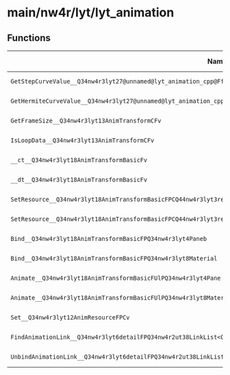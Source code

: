 # main/nw4r/lyt/lyt_animation

## Functions

| Name | Address | Match % |
|------|---------|---------|
| `GetStepCurveValue__Q34nw4r3lyt27@unnamed@lyt_animation_cpp@FfPCQ44nw4r3lyt3res7StepKeyUl` | `0x800144A8` | :x: (0.0%) |
| `GetHermiteCurveValue__Q34nw4r3lyt27@unnamed@lyt_animation_cpp@FfPCQ44nw4r3lyt3res10HermiteKeyUl` | `0x80014590` | :x: (0.0%) |
| `GetFrameSize__Q34nw4r3lyt13AnimTransformCFv` | `0x8001474C` | :x: (0.0%) |
| `IsLoopData__Q34nw4r3lyt13AnimTransformCFv` | `0x80014758` | :x: (0.0%) |
| `__ct__Q34nw4r3lyt18AnimTransformBasicFv` | `0x80014770` | :x: (0.0%) |
| `__dt__Q34nw4r3lyt18AnimTransformBasicFv` | `0x800147A4` | :x: (0.0%) |
| `SetResource__Q34nw4r3lyt18AnimTransformBasicFPCQ44nw4r3lyt3res14AnimationBlockPQ34nw4r3lyt16ResourceAccessor` | `0x80014828` | :x: (0.0%) |
| `SetResource__Q34nw4r3lyt18AnimTransformBasicFPCQ44nw4r3lyt3res14AnimationBlockPQ34nw4r3lyt16ResourceAccessorUs` | `0x8001483C` | :x: (0.0%) |
| `Bind__Q34nw4r3lyt18AnimTransformBasicFPQ34nw4r3lyt4Paneb` | `0x80014974` | :x: (0.0%) |
| `Bind__Q34nw4r3lyt18AnimTransformBasicFPQ34nw4r3lyt8Material` | `0x80014B30` | :x: (0.0%) |
| `Animate__Q34nw4r3lyt18AnimTransformBasicFUlPQ34nw4r3lyt4Pane` | `0x80014C3C` | :x: (0.0%) |
| `Animate__Q34nw4r3lyt18AnimTransformBasicFUlPQ34nw4r3lyt8Material` | `0x80014E28` | :x: (0.0%) |
| `Set__Q34nw4r3lyt12AnimResourceFPCv` | `0x80015124` | :x: (0.0%) |
| `FindAnimationLink__Q34nw4r3lyt6detailFPQ34nw4r2ut38LinkList<Q34nw4r3lyt13AnimationLink,0>PQ34nw4r3lyt13AnimTransform` | `0x8001520C` | :x: (0.0%) |
| `UnbindAnimationLink__Q34nw4r3lyt6detailFPQ34nw4r2ut38LinkList<Q34nw4r3lyt13AnimationLink,0>PQ34nw4r3lyt13AnimTransform` | `0x80015240` | :x: (0.0%) |